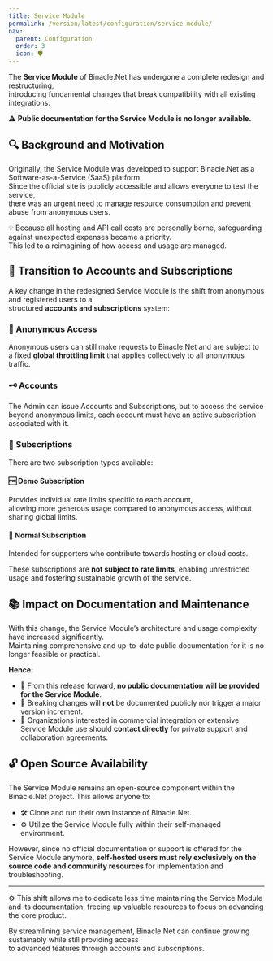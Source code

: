 ```yaml
---
title: Service Module
permalink: /version/latest/configuration/service-module/
nav:
  parent: Configuration
  order: 3
  icon: 🛡️
---
```



The **Service Module** of Binacle.Net has undergone a complete redesign and restructuring,  
introducing fundamental changes that break compatibility with all existing integrations.

⚠️ **Public documentation for the Service Module is no longer available.**

## 🔍 Background and Motivation

Originally, the Service Module was developed to support Binacle.Net as a Software-as-a-Service (SaaS) platform.  
Since the official site is publicly accessible and allows everyone to test the service,  
there was an urgent need to manage resource consumption and prevent abuse from anonymous users.

💡 Because all hosting and API call costs are personally borne, safeguarding against unexpected expenses became a priority.  
This led to a reimagining of how access and usage are managed.

## 🔄 Transition to Accounts and Subscriptions

A key change in the redesigned Service Module is the shift from anonymous and registered users to a  
structured **accounts and subscriptions** system:

### 👤 Anonymous Access
Anonymous users can still make requests to Binacle.Net and are subject 
to a fixed **global throttling limit** that applies collectively to all anonymous traffic.

### 🗝️ Accounts
The Admin can issue Accounts and Subscriptions, but to access the service beyond anonymous limits,
each account must have an active subscription associated with it.

### 📜 Subscriptions
There are two subscription types available:

#### 🆓 Demo Subscription
Provides individual rate limits specific to each account,  
allowing more generous usage compared to anonymous access, without sharing global limits.

#### 💼 Normal Subscription
Intended for supporters who contribute towards hosting or cloud costs.

These subscriptions are **not subject to rate limits**, enabling unrestricted usage and fostering sustainable growth of the service.

## 📚 Impact on Documentation and Maintenance

With this change, the Service Module’s architecture and usage complexity have increased significantly.  
Maintaining comprehensive and up-to-date public documentation for it is no longer feasible or practical.

**Hence:**

- 🚫 From this release forward, **no public documentation will be provided for the Service Module**.
- 🔕 Breaking changes will **not** be documented publicly nor trigger a major version increment.
- 🤝 Organizations interested in commercial integration or extensive Service Module use 
  should **contact directly** for private support and collaboration agreements.

## 🔓 Open Source Availability

The Service Module remains an open-source component within the Binacle.Net project. This allows anyone to:

- 🛠️ Clone and run their own instance of Binacle.Net.
- ⚙️ Utilize the Service Module fully within their self-managed environment.

However, since no official documentation or support is offered for the Service Module anymore, 
**self-hosted users must rely exclusively on the source code and community resources** for implementation and troubleshooting.

---

⚙️ This shift allows me to dedicate less time maintaining the Service Module and its documentation,
freeing up valuable resources to focus on advancing the core product.

By streamlining service management, Binacle.Net can continue growing sustainably while still providing access  
to advanced features through accounts and subscriptions.